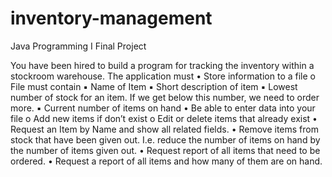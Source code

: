 # inventory-management
Java Programming I Final Project

You have been hired to build a program for tracking the inventory within a stockroom warehouse.
The application must
• Store information to a file
    o File must contain
        ▪ Name of Item
        ▪ Short description of item
        ▪ Lowest number of stock for an item. If we get below this number, we need to
order more.
        ▪ Current number of items on hand
• Be able to enter data into your file
    o Add new items if don’t exist
    o Edit or delete items that already exist
• Request an Item by Name and show all related fields.
• Remove items from stock that have been given out. I.e. reduce the number of items on hand by
the number of items given out.
• Request report of all items that need to be ordered.
• Request a report of all items and how many of them are on hand.
